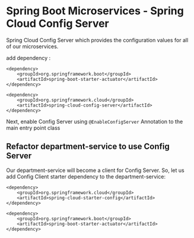 # Spring Boot Microservices - Spring Cloud Config Server

Spring Cloud Config Server which provides the configuration values for all of our microservices.

add dependency : 

    <dependency>
        <groupId>org.springframework.boot</groupId>
        <artifactId>spring-boot-starter-actuator</artifactId>
    </dependency>

    <dependency>
        <groupId>org.springframework.cloud</groupId>
        <artifactId>spring-cloud-config-server</artifactId>
    </dependency>

Next, enable Config Server using `@EnableConfigServer` Annotation  to the main entry point class

## Refactor department-service to use Config Server
Our department-service will become a client for Config Server. 
So, let us add Config Client starter dependency to the department-service:

    <dependency>
        <groupId>org.springframework.cloud</groupId>
        <artifactId>spring-cloud-starter-config</artifactId>
    </dependency>

    <dependency>
        <groupId>org.springframework.boot</groupId>
        <artifactId>spring-boot-starter-actuator</artifactId>
    </dependency>